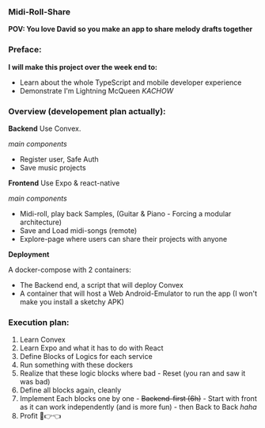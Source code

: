 ### Midi-Roll-Share

**POV: You love David so you make an app to share melody drafts together**

### Preface:

**I will make this project over the week end to:**
- Learn about the whole TypeScript and mobile developer experience
- Demonstrate I'm Lightning McQueen *KACHOW*

### Overview (developement plan actually):

**Backend**
Use Convex.

*main components*
- Register user, Safe Auth
- Save music projects

**Frontend**
Use Expo & react-native

*main components*
- Midi-roll, play back Samples, (Guitar & Piano - Forcing a modular architecture)
- Save and Load midi-songs (remote)
- Explore-page where users can share their projects with anyone

**Deployment**

A docker-compose with 2 containers:
- The Backend end, a script that will deploy Convex
- A container that will host a Web Android-Emulator to run the app (I won't make you install a sketchy APK)


### Execution plan:

1. Learn Convex
2. Learn Expo and what it has to do with React
3. Define Blocks of Logics for each service
4. Run something with these dockers
5. Realize that these logic blocks where bad - Reset (you ran and saw it was bad)
6. Define all blocks again, cleanly
7. Implement Each blocks one by one - ~~Backend-first (6h)~~ - Start with front as it can work independently (and is more fun) - then Back to Back *haha*
8. Profit 🥺👉👈

